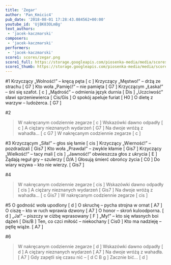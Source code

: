 ```yaml
---
title: 'Zegar'
author: 'Pan_Kmicic4'
pub_date: '2018-08-01 17:28:43.084562+00:00'
youtube_id: 'UjBK83OLmBg'
text_authors:
 - 'jacek-kaczmarski'
composers:
 - 'jacek-kaczmarski'
performers:
 - 'jacek-kaczmarski'
score1: scores/zegar.png
score1_full: https://storage.googleapis.com/piosenka-media/media/scores/zegar.png
score1_thumb: https://storage.googleapis.com/piosenka-media/media/scores/zegar.png.180x0_q85_upscale.png
---
```


#1
Krzyczący „Wolność!” – kręcą pęta [ c ]
Krzyczący „Męstwo!” – drżą ze strachu [ G7 ]
Kto woła „Pamięć!” – nie pamięta [ G7 ]
Krzyczącym „Łaska!” – śni się szafot. [ c ]
„Mądrość” – odmienia język durnia [ Dis ]
„Uczciwość” sławi sprzeniewierca [ Cis/Gis ]
O spokój apeluje furiat [ H0 ]
O dietę z warzyw – ludożerca. [ G7 ]

#2
>W nakręcanym codziennie zegarze [ c ]
>Wskazówki dawno odpadły [ c ]
>A ciężary nieznanych wydarzeń [ G7 ]
>Na dwoje wróżą z wahadła… [ c G7 ]
>W nakręcanym codziennie zegarze [ c ]

#3
Krzyczącym „Siła!” – głos się łamie [ cis ]
Krzyczący „Wierność!” – pozdradzali [ Gis7 ]
Kto woła „Prawda!” – zwykle kłamie [ Gis7 ]
Krzyczący „Wielkość!” – tacy mali [ cis ]
„Jawność!” obwieszcza głos z ukrycia [ E ]
Żądają reguł gry – szulerzy [ D/A ]
Głosują śmierć obrońcy życia [ C0 ]
Do wiary wzywa – kto nie wierzy. [ Gis7 ]

#4
>W nakręcanym codziennie zegarze [ cis ]
>Wskazówki dawno odpadły [ cis ]
>A ciężary nieznanych wydarzeń [ Gis7 ]
>Na dwoje wróżą z wahadła… [ c Gis7 ]
>W nakręcanym codziennie zegarze [ cis ]

#5
O godność woła upodlony [ d ]
O skruchę – pycha strojna w ornat [ A7 ]
O ciszę – kto w ruch wprawia dzwony [ A7 ]
O honor – skroń kuloodporna. [ d ]
„Ja!” – piszczy w ciżbę wprasowany [ F ]
„My!” – kto się własnych boi dążeń [ Dis/B ]
Ten, co czci miłość – niekochany [ Cis0 ]
Kto ma nadzieję – pętlę wiąże. [ A7 ]

#6
>W nakręcanym codziennie zegarze [ d ]
>Wskazówki dawno odpadły [ d ]
>A ciężary nieznanych wydarzeń [ A7 ]
>Na dwoje wróżą z wahadła. [ A7 ]
>Gdy zapętli się czasu nić – [ d C B g ]
>Zacznie bić… [ d ]